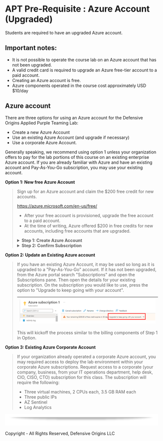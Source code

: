 # APT Pre-Requisite : Azure Account (Upgraded)

Students are required to have an upgraded Azure account.  

## Important notes:
* It is not possible to operate the course lab on an Azure account that has not been upgraded.
* A valid credit card is required to upgrade an Azure free-tier account to a paid account.
* Creating an Azure account is free.
* Azure components operated in the course cost approximately USD $10/day

## Azure account
There are three options for using an Azure account for the Defensive Origins Applied Purple Teaming Lab:
* Create a new Azure Account
* Use an existing Azure Account (and upgrade if necessary)
* Use a corporate Azure Account. 

Generally speaking, we recommend using option 1 unless your organization offers to pay for the lab portions of this course on an existing enterprise Azure account.  If you are already familiar with Azure and have an existing account and Pay-As-You-Go subscription, you may use your existing account.

**Option 1: New free Azure Account**
<blockquote>

Sign up for an Azure account and claim the $200 free credit for new accounts.

https://azure.microsoft.com/en-us/free/

* After your free account is provisioned, upgrade the free account to a paid account.  
* At the time of writing, Azure offered $200 in free credits for new accounts, including free accounts that are upgraded.  


<Details><summary> <b>Step 1: Create Azure Account</b></summary>

Go to https://azure.microsoft.com/en-us/free/ and click on "Pay as you go"

| ![](../images/az1.png) | 
|------------|

Next, click on "Get Started"

| ![](../images/az2.png) |
|------------|

You will next be required to login with a Microsoft Online account.  If you do not already have one, click on "Create Account", otherwise login with our Microsoft Account.  

| ![](../images/az3.png) |
|------------|

After Logging in, you will need to enter your contact information. 

| ![](../images/az4.png) |
|------------|

After validating identity with either a TXT or phone all, press NEXT and enter Paying Information.

| ![](../images/az5.png) |
|------------|

After entering Billing Information, select a technical support plan.  Generally speaking, we suggest "No technical support.

| ![](../images/az6.png) |
|------------|

Pressing "Sign up" will finish the registration process.

After the process is completed, the screen will refresh and you will be provided a link to "Go To the Azure portal".  This can also be accomplished by accessing https://portal.azure.com. 

| ![](../images/az7.png) |
|------------|

</details>

<Details>
  <summary> <b>Step 2: Confirm Subscription</b></summary>

Continuing from the previous step, click on "Go To the Azure Portal" or goto https://portal.azure.com.

From the Azure Portal, click on "Microsoft Azure" in the upper left corner, then select "Subscriptions"

| ![](../images/az8.png) |
|------------|

You should only see one subscription.  Click on the name of the subscription.

| ![](../images/az9.png) |
|------------|

This will show a new pane in the portal.  Ensure that the "Plan" associated with the Subscription does not say "Free"

| ![](../images/az10.png) |
|------------|

You are ready to move on to the next step of the pre-requisites: Deploying the lab environment.

</details>

</blockquote>

**Option 2: Update an Existing Azure account**
<blockquote>
If you have an existing Azure Account, it may be used so long as it is upgraded to a "Pay-As-You-Go" account.  If it has not been upgraded, from the Azure portal search "Subscriptions" and open the Subscriptions pane.  Then open the details for your existing subscription.  On the subscription you would like to use, press the option to "Upgrade to keep going with your account". 

| ![](../images/azc-1.png) |
|--------------------------|

This will kickoff the process similar to the billing components of Step 1 in Option.
</blockquote>


**Option 3: Existing Azure Corporate Account**
<blockquote>
If your organization already operated a corporate Azure account, you may required access to deploy the lab environment within your corporate Azure subscriptions.
Request access to a corporate (your company, business, from your IT operations department, help desk, CIO, CISO, CTO) subscription for this class. The subscription will require the following:

* Three virtual machines, 2 CPUs each, 3.5 GB RAM each
* Three public IPs
* AZ Sentinel
* Log Analytics

</blockquote>


![div2]

Copyright - All Rights Reserved, Defensive Origins LLC

  [Div1]: ../images/div1.png
  [Div2]: ../images/div2.png
  [DO]: https://www.defensiveorigins.com
  [DOAZLab]: https://www.doazlab.com
  [DOAZLab-Github]: https://github.com/DefensiveOrigins/DO-LAB
  [DOTraining]: https://training.defensiveorigins.com
  [DORegister]: https://defensiveorigins.com/first-to-know/
  [DOAboutUs]: https://defensiveorigins.com/about-us
  [WWHF]: https://wildwesthackinfest.com/
  [1]: https://defensiveorigins.com/
  [2]: https://wildwesthackinfest.com/training/
  [DOImage]:Z-images/do_darkbackground.jpg
